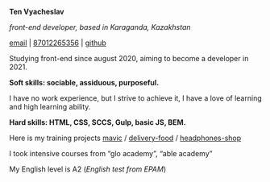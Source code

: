 **Ten Vyacheslav**

*front-end developer, based in Karaganda, Kazakhstan*

[email](slava.ten.99@gmail.com) |    [87012265356](87012265356) |    [github](https://github.com/tslavaa/)

Studying front-end since august 2020, aiming to become a developer in 2021.

**Soft skills: sociable, assiduous, purposeful.**

I have no work experience, but I strive to achieve it, I have a love of learning and high learning ability.

**Hard skills: HTML, CSS, SCCS, Gulp, basic JS, BEM.**

Here is my training projects [mavic](https://tslavaa.github.io/mavic/) / [delivery-food](https://tslavaa.github.io/delivery-food/) / [headphones-shop](https://tslavaa.github.io/headphones/)

I took intensive courses from “glo academy”, “able academy”

My English level is A2 (*English test from EPAM*)
